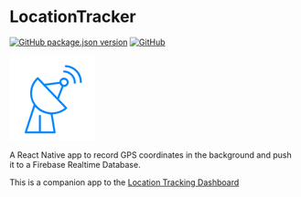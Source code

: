 # LocationTracker

[![GitHub package.json version](https://img.shields.io/github/package-json/v/MrF3lix/location-tracker)](https://github.com/MrF3lix/location-tracker)
[![GitHub](https://img.shields.io/github/license/MrF3lix/location-tracker)]([.](https://raw.githubusercontent.com/MrF3lix/location-tracker/master/license.txt))

![Location Tracking Logo](./img/location-tracking-logo.png)

A React Native app to record GPS coordinates in the background and push it to a Firebase Realtime Database.

This is a companion app to the [Location Tracking Dashboard](https://github.com/MrF3lix/location-tracker-dashboard)